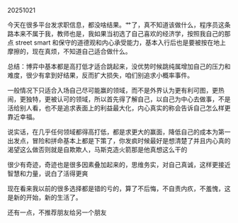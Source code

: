 20251021

今天在很多平台发求职信息，都没啥结果。艹了，真不知道该做什么，程序员这条路本来不属于我，教师也是，我如果当初选了自己喜欢的经济学，按照我自己的那点 street smart 和保守的道德观和内心承受能力，基本入行后也是要被按在地上摩擦的，现在真烦，不知道自己适合做什么。

总结：博弈中基本都是高打低才适合跳起来，没优势时候跳纯属增加自己的压力和难度，很少有拿到好结果，反而扩大损失，咱们别追求小概率事件。

一般情况下只适合入场自己尽可能赢的领域，而不是外界认为更有利可图，更热闹，更独特，更被认可的领域，所以首先得了解自己，以自己为中心去做事，不是活给别人看，也不是追求表面上的利益最大化，内心真实的称会告诉自己怎么样更靠近幸福。

说实话，在几乎任何领域都得高打低，都是求更大的赢面，降低自己的成本为第一出发点，冒险和拼命基本上都是下策了，你发疯时候最好是想清楚了并且内心真的渴望这么做否则就是自欺欺人，马斯克造火箭那是他真想这么干的

很少有奇迹，奇迹也是很多因素叠加起来的，思维务实，对自己真诚，这样更接近智慧和力量，说白了活得更爽

现在看来我以前的很多选择都是错的亏的，算了不后悔，不自责内疚，不羞愧，这是新的开始，新的生活了。

还有一点，不推荐朋友给另一个朋友